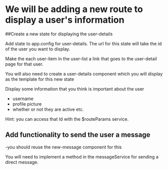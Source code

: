 # We will be adding a new route to display a user's information

##Create a new state for displaying the user-details

Add state to app.config for user-details.
The url for this state will take the id of the user you want to display.

Make the each user-item in the user-list a link that goes to the user-detail page for that user.

You will also need to create a user-details component which you will display as the template for this new state

Display some information that you think is important about the user
- username
- profile picture
- whether or not they are active etc.

Hint: you can access that Id with the $routeParams service.


## Add functionality to send the user a message 
  -you should reuse the new-message component for this

You will need to implement a method in the messageService for sending a direct message.

